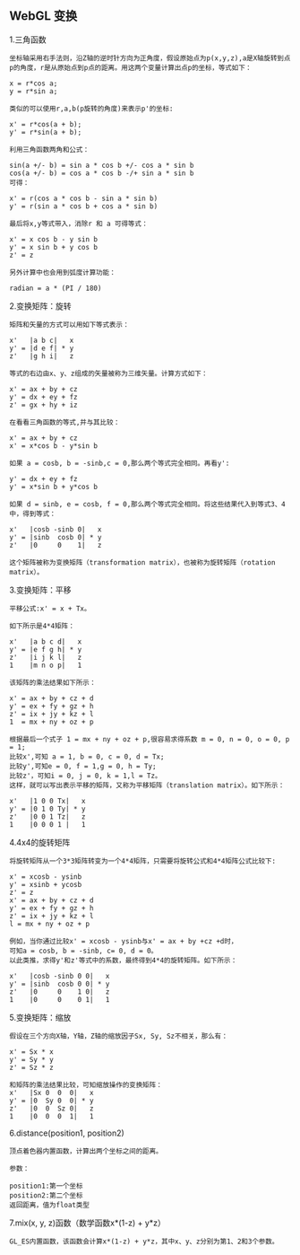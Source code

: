 ## WebGL 变换

1.三角函数

    坐标轴采用右手法则，沿Z轴的逆时针方向为正角度，假设原始点为p(x,y,z),a是X轴旋转到点p的角度，r是从原始点到p点的距离。用这两个变量计算出点p的坐标，等式如下：

    x = r*cos a;
    y = r*sin a;

    类似的可以使用r,a,b(p旋转的角度)来表示p'的坐标:

    x' = r*cos(a + b);
    y' = r*sin(a + b);
    
    利用三角函数两角和公式：

    sin(a +/- b) = sin a * cos b +/- cos a * sin b
    cos(a +/- b) = cos a * cos b -/+ sin a * sin b
    可得：

    x' = r(cos a * cos b - sin a * sin b)
    y' = r(sin a * cos b + cos a * sin b)

    最后将x,y等式带入，消除r 和 a 可得等式：

    x' = x cos b - y sin b
    y' = x sin b + y cos b
    z' = z
    
    另外计算中也会用到弧度计算功能：

    radian = a * (PI / 180)

2.变换矩阵：旋转

    矩阵和矢量的方式可以用如下等式表示：
    
    x'   |a b c|   x
    y' = |d e f| * y
    z'   |g h i|   z

    等式的右边由x、y、z组成的矢量被称为三维矢量。计算方式如下：

    x' = ax + by + cz
    y' = dx + ey + fz
    z' = gx + hy + iz
    
    在看看三角函数的等式,并与其比较：

    x' = ax + by + cz
    x' = x*cos b - y*sin b
    
    如果 a = cosb, b = -sinb,c = 0,那么两个等式完全相同。再看y':

    y' = dx + ey + fz
    y' = x*sin b + y*cos b

    如果 d = sinb, e = cosb, f = 0,那么两个等式完全相同。将这些结果代入到等式3、4中，得到等式：

    x'   |cosb -sinb 0|   x
    y' = |sinb  cosb 0| * y
    z'   |0     0    1|   z

    这个矩阵被称为变换矩阵（transformation matrix），也被称为旋转矩阵（rotation matrix）。

3.变换矩阵：平移

    平移公式:x' = x + Tx。

    如下所示是4*4矩阵：

    x'   |a b c d|   x
    y' = |e f g h| * y
    z'   |i j k l|   z
    1    |m n o p|   1

    该矩阵的乘法结果如下所示：

    x' = ax + by + cz + d
    y' = ex + fy + gz + h
    z' = ix + jy + kz + l
    1  = mx + ny + oz + p

    根据最后一个式子 1 = mx + ny + oz + p,很容易求得系数 m = 0, n = 0, o = 0, p = 1;
    比较x',可知 a = 1, b = 0, c = 0, d = Tx;
    比较y',可知e = 0, f = 1,g = 0, h = Ty;
    比较z'，可知i = 0, j = 0, k = 1,l = Tz。
    这样，就可以写出表示平移的矩阵，又称为平移矩阵（translation matrix）。如下所示：

    x'   |1 0 0 Tx|   x
    y' = |0 1 0 Ty| * y
    z'   |0 0 1 Tz|   z
    1    |0 0 0 1 |   1

4.4x4的旋转矩阵

    将旋转矩阵从一个3*3矩阵转变为一个4*4矩阵，只需要将旋转公式和4*4矩阵公式比较下:

    x' = xcosb - ysinb
    y' = xsinb + ycosb
    z' = z
    x' = ax + by + cz + d
    y' = ex + fy + gz + h
    z' = ix + jy + kz + l
    l = mx + ny + oz + p

    例如，当你通过比较x' = xcosb - ysinb与x' = ax + by +cz +d时，
    可知a = cosb, b = -sinb, c= 0, d = 0。
    以此类推，求得y'和z'等式中的系数，最终得到4*4的旋转矩阵。如下所示：

    x'   |cosb -sinb 0 0|   x
    y' = |sinb  cosb 0 0| * y
    z'   |0     0    1 0|   z
    1    |0     0    0 1|   1

5.变换矩阵：缩放

    假设在三个方向X轴，Y轴，Z轴的缩放因子Sx, Sy, Sz不相关，那么有：

    x' = Sx * x
    y' = Sy * y
    z' = Sz * z
    
    和矩阵的乘法结果比较，可知缩放操作的变换矩阵：
    x'   |Sx 0  0  0|   x
    y' = |0  Sy 0  0| * y
    z'   |0  0  Sz 0|   z
    1    |0  0  0  1|   1

6.distance(position1, position2)

    顶点着色器内置函数，计算出两个坐标之间的距离。

    参数：
    
    position1:第一个坐标
    position2:第二个坐标
    返回距离，值为float类型

7.mix(x, y, z)函数（数学函数x*(1-z) + y*z）

    GL_ES内置函数，该函数会计算x*(1-z) + y*z，其中x、y、z分别为第1、2和3个参数。

